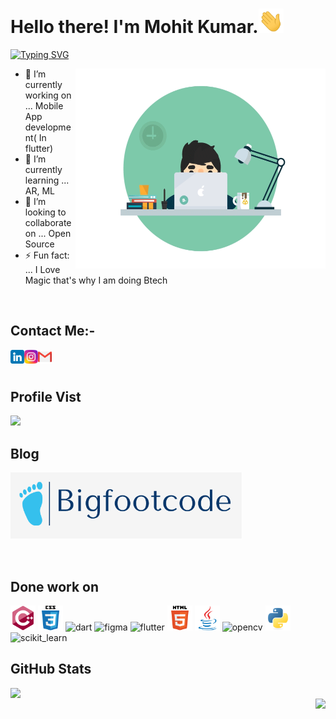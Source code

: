 <h1>Hello there! I'm Mohit Kumar.<img src="src/Hi.gif" width="40px" style="max-width: 100%;"></h1>

[![Typing SVG](https://readme-typing-svg.herokuapp.com/?lines=Fixing+bugs+😅+;Working+on+various+side+projects;Lets+catch+up,+connect+with++me+on+Linkedin)](https://git.io/typing-svg)

 <img align="right" alt="GIF" src="src/coder.gif" width="400" height="320" />
<!--   <img align="right"  src="https://services.github.com/assets/images/hero-octocats.svg" width="400" height="320" /> -->

- 🔭 I’m currently working on ... Mobile App development( In flutter)
- 🌱 I’m currently learning ... AR, ML
- 👯 I’m looking to collaborate on ... Open Source
- ⚡ Fun fact: ... I Love Magic that's why I am doing Btech

<br>

## Contact Me:-

<a href="https://www.linkedin.com/in/mohit-kumar-profile/">
<img   align="left" alt="holisitc_developer |  Mohit kumar LinkedIn" width="22px" src="src/linkedin.png" /></a>

<a  href="https://www.instagram.com/mohitkumar.buzz/">
<img href="https://www.instagram.com/mohitkumar.buzz/" align="left" alt="holisitc_developer | Mohit kumar Instagram" width="22px" src="src/instagram.png" /></a>
<a   href="https://mail.google.com/mail/?view=cm&fs=1&tf=1&to=mohitkumar11725@gmail.com" >
<img align="left" alt="holisitc_developer | Mohit kumar Gmail" width="22px" src="src/gmail.png" /></a>

<br><br>

## Profile Vist

<img src="https://profile-counter.glitch.me/%7Bm0hit-kumar%7D/count.svg">
<br>

## Blog

[<img src="src/bigfootcode.png"  />](https://www.bigfootcode.ga/)

<br>


## Done work on

<!-- ![C++](https://img.shields.io/badge/C%2B%2B-00599C?style=for-the-badge&logo=c%2B%2B&logoColor=white)
![Python](http://img.shields.io/badge/-Python-3776AB?style=for-the-badge&logo=python&logoColor=ffffff)
![JavaScript](https://img.shields.io/badge/-JavaScript-%23F7DF1C?style=for-the-badge&logo=javascript&logoColor=000000&labelColor=%23F7DF1C&color=%23FFCE5A)
![Dart](https://img.shields.io/badge/Dart-0175C2?style=for-the-badge&logo=dart&logoColor=white)
![HTML5](https://img.shields.io/badge/-HTML5-%23E44D27?style=for-the-badge&logo=html5&logoColor=ffffff)
![CSS3](https://img.shields.io/badge/-CSS3-%231572B6?style=for-the-badge&logo=css3)
![Flutter](https://img.shields.io/badge/Flutter-02569B?style=for-the-badge&logo=flutter&logoColor=white)
![Firebase](https://img.shields.io/badge/-Firebase-FFCA28?style=for-the-badge&logo=firebase&logoColor=ffffff) -->



 <p align="left>
<img src="https://raw.githubusercontent.com/devicons/devicon/master/icons/bootstrap/bootstrap-plain-wordmark.svg" alt="bootstrap" width="40" height="40"/> 
<img src="https://raw.githubusercontent.com/devicons/devicon/master/icons/cplusplus/cplusplus-original.svg" alt="cplusplus" width="40" height="40"/>
<img src="https://raw.githubusercontent.com/devicons/devicon/master/icons/css3/css3-original-wordmark.svg" alt="css3" width="40" height="40"/> 
<img src="https://www.vectorlogo.zone/logos/dartlang/dartlang-icon.svg" alt="dart" width="40" height="40"/>
<img src="https://www.vectorlogo.zone/logos/figma/figma-icon.svg" alt="figma" width="40" height="40"/> 
<img src="https://www.vectorlogo.zone/logos/flutterio/flutterio-icon.svg" alt="flutter" width="40" height="40"/>
<img src="https://raw.githubusercontent.com/devicons/devicon/master/icons/html5/html5-original-wordmark.svg" alt="html5" width="40" height="40"/>
<img src="https://raw.githubusercontent.com/devicons/devicon/master/icons/java/java-original.svg" alt="java" width="40" height="40"/>
<img src="https://www.vectorlogo.zone/logos/opencv/opencv-icon.svg" alt="opencv" width="40" height="40"/> </a> 
<img src="https://raw.githubusercontent.com/devicons/devicon/master/icons/python/python-original.svg" alt="python" width="40" height="40"/>
<img src="https://upload.wikimedia.org/wikipedia/commons/0/05/Scikit_learn_logo_small.svg" alt="scikit_learn" width="40" height="40"/> 
</p>
 
 
## GitHub Stats
 <p>
<img width="500px"  align="left" src="https://github-readme-stats.vercel.app/api?username=m0hit-kumar&&show_icons=true&title_color=ffffff&icon_color=bb2acf&text_color=daf7dc&bg_color=151515">

<br>
  
 <img align="right" src="https://github-readme-stats.vercel.app/api/top-langs/?username=m0hit-kumar&layout=compact">

 </p>

